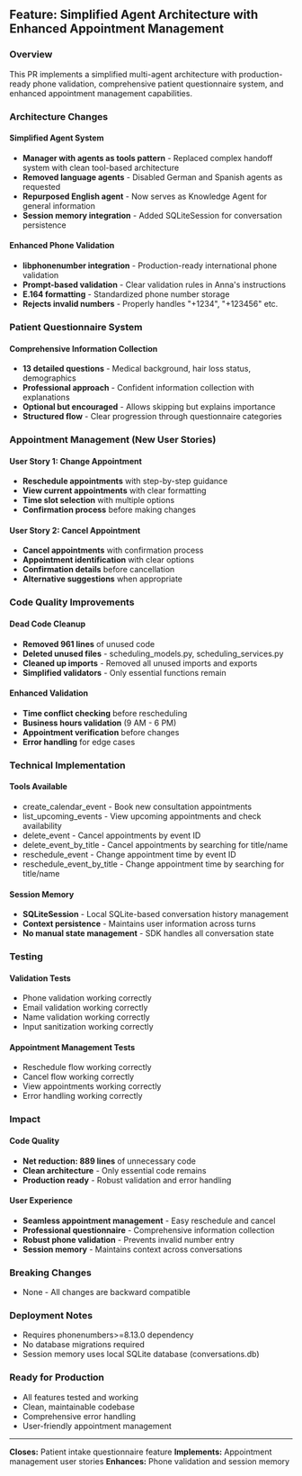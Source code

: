 ## Feature: Simplified Agent Architecture with Enhanced Appointment Management

### Overview
This PR implements a simplified multi-agent architecture with production-ready phone validation, comprehensive patient questionnaire system, and enhanced appointment management capabilities.

### Architecture Changes

#### Simplified Agent System
- **Manager with agents as tools pattern** - Replaced complex handoff system with clean tool-based architecture
- **Removed language agents** - Disabled German and Spanish agents as requested
- **Repurposed English agent** - Now serves as Knowledge Agent for general information
- **Session memory integration** - Added SQLiteSession for conversation persistence

#### Enhanced Phone Validation
- **libphonenumber integration** - Production-ready international phone validation
- **Prompt-based validation** - Clear validation rules in Anna's instructions
- **E.164 formatting** - Standardized phone number storage
- **Rejects invalid numbers** - Properly handles "+1234", "+123456" etc.

### Patient Questionnaire System

#### Comprehensive Information Collection
- **13 detailed questions** - Medical background, hair loss status, demographics
- **Professional approach** - Confident information collection with explanations
- **Optional but encouraged** - Allows skipping but explains importance
- **Structured flow** - Clear progression through questionnaire categories

### Appointment Management (New User Stories)

#### User Story 1: Change Appointment
- **Reschedule appointments** with step-by-step guidance
- **View current appointments** with clear formatting
- **Time slot selection** with multiple options
- **Confirmation process** before making changes

#### User Story 2: Cancel Appointment
- **Cancel appointments** with confirmation process
- **Appointment identification** with clear options
- **Confirmation details** before cancellation
- **Alternative suggestions** when appropriate

### Code Quality Improvements

#### Dead Code Cleanup
- **Removed 961 lines** of unused code
- **Deleted unused files** - scheduling_models.py, scheduling_services.py
- **Cleaned up imports** - Removed all unused imports and exports
- **Simplified validators** - Only essential functions remain

#### Enhanced Validation
- **Time conflict checking** before rescheduling
- **Business hours validation** (9 AM - 6 PM)
- **Appointment verification** before changes
- **Error handling** for edge cases

### Technical Implementation

#### Tools Available
- create_calendar_event - Book new consultation appointments
- list_upcoming_events - View upcoming appointments and check availability
- delete_event - Cancel appointments by event ID
- delete_event_by_title - Cancel appointments by searching for title/name
- reschedule_event - Change appointment time by event ID
- reschedule_event_by_title - Change appointment time by searching for title/name

#### Session Memory
- **SQLiteSession** - Local SQLite-based conversation history management
- **Context persistence** - Maintains user information across turns
- **No manual state management** - SDK handles all conversation state

### Testing

#### Validation Tests
- Phone validation working correctly
- Email validation working correctly
- Name validation working correctly
- Input sanitization working correctly

#### Appointment Management Tests
- Reschedule flow working correctly
- Cancel flow working correctly
- View appointments working correctly
- Error handling working correctly

### Impact

#### Code Quality
- **Net reduction: 889 lines** of unnecessary code
- **Clean architecture** - Only essential code remains
- **Production ready** - Robust validation and error handling

#### User Experience
- **Seamless appointment management** - Easy reschedule and cancel
- **Professional questionnaire** - Comprehensive information collection
- **Robust phone validation** - Prevents invalid number entry
- **Session memory** - Maintains context across conversations

### Breaking Changes
- None - All changes are backward compatible

### Deployment Notes
- Requires phonenumbers>=8.13.0 dependency
- No database migrations required
- Session memory uses local SQLite database (conversations.db)

### Ready for Production
- All features tested and working
- Clean, maintainable codebase
- Comprehensive error handling
- User-friendly appointment management

---

**Closes:** Patient intake questionnaire feature
**Implements:** Appointment management user stories
**Enhances:** Phone validation and session memory

